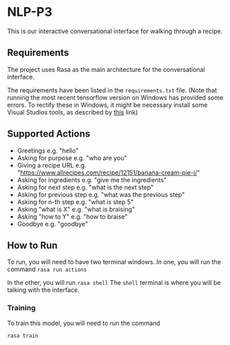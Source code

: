 # NLP-P3

This is our interactive conversational interface for walking through a recipe.

## Requirements

The project uses Rasa as the main architecture for the conversational interface.

The requirements have been listed in the `requirements.txt` file.
(Note that running the most recent tensorflow version on Windows has provided some errors.
To rectify these in Windows, it might be necessary install some Visual Studios tools, as described
by [this](https://github.com/tensorflow/tensorflow/issues/22794) link)

## Supported Actions

- Greetings
e.g. "hello"
- Asking for purpose
e.g. "who are you"
- Giving a recipe URL
e.g. "https://www.allrecipes.com/recipe/12151/banana-cream-pie-i/"
- Asking for ingredients
e.g. "give me the ingredients"
- Asking for next step
e.g. "what is the next step"
- Asking for previous step
e.g. "what was the previous step"
- Asking for n-th step
e.g. "what is step 5"
- Asking "what is X"
e.g. "what is braising"
- Asking "how to Y"
e.g. "how to braise"
- Goodbye
e.g. "goodbye"

## How to Run

To run, you will need to have two terminal windows.
In one, you will run the command
```rasa run actions```

In the other, you will run
```rasa shell```
The `shell` terminal is where you will be talking with the interface.


### Training

To train this model, you will need to run the command

```rasa train```